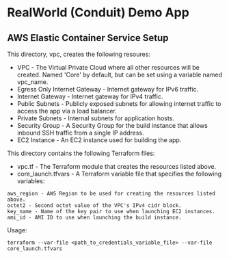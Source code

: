 # RealWorld (Conduit) Demo App 
## AWS Elastic Container Service Setup

This directory, vpc, creates the following resoures:
- VPC - The Virtual Private Cloud where all other resources will be created. Named 'Core' by default, but can be set using a variable named vpc_name.
- Egress Only Internet Gateway - Internet gateway for IPv6 traffic.
- Internet Gateway - Internet gateway for IPv4 traffic.
- Public Subnets - Publicly exposed subnets for allowing internet traffic to access the app via a load balancer.
- Private Subnets - Internal subnets for application hosts.
- Security Group - A Security Group for the build instance that allows inbound SSH traffic from a single IP address.
- EC2 Instance - An EC2 instance used for building the app.

This directory contains the following Terraform files:
- vpc.tf - The Terraform module that creates the resources listed above.
- core_launch.tfvars - A Terraform variable file that specifies the following variables:
```
aws_region - AWS Region to be used for creating the resources listed above.
octet2 - Second octet value of the VPC's IPv4 cidr block.
key_name - Name of the key pair to use when launching EC2 instances.
ami_id - AMI ID to use when launching the build instance.
```

Usage:
```
terraform --var-file <path_to_credentials_variable_file> --var-file core_launch.tfvars
```
